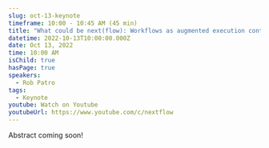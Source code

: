 ```yaml
---
slug: oct-13-keynote
timeframe: 10:00 - 10:45 AM (45 min)
title: "What could be next(flow): Workflows as augmented execution contexts to improve provenance tracking and interoperability"
datetime: 2022-10-13T10:00:00.000Z
date: Oct 13, 2022
time: 10:00 AM
isChild: true
hasPage: true
speakers:
  - Rob Patro
tags:
  - Keynote
youtube: Watch on Youtube
youtubeUrl: https://www.youtube.com/c/nextflow
---
```

Abstract coming soon!
